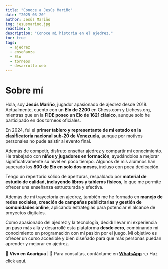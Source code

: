 ```yaml
---
title: "Conoce a Jesús Mariño"
date: "2025-03-20"
author: Jesús Mariño
img: jesusmarino.jpg
readtime: 5
description: "Conoce mi historia en el ajedrez."
toc: true
tags:
  - ajedrez
  - enseñanza
  - Elo
  - torneos
  - desarrollo web
---
```


# Sobre mí

Hola, soy **Jesús Mariño**, jugador apasionado de ajedrez desde 2018. Actualmente, cuento con un **Elo de 2200** en Chess.com y Lichess.org, mientras que en la **FIDE poseo un Elo de 1621 clásico**, aunque solo he participado en dos torneos oficiales.

En 2024, fui el **primer tablero y representante de mi estado en la clasificatoria nacional sub-20 de Venezuela**, aunque por motivos personales no pude asistir al evento final.  

Además de competir, disfruto enseñar ajedrez y compartir mi conocimiento. He trabajado con **niños y jugadores en formación**, ayudándolos a mejorar significativamente su nivel en poco tiempo. Algunos de mis alumnos han superado los **800 de Elo en solo dos meses**, incluso con poca dedicación.  

Tengo un repertorio sólido de aperturas, respaldado por **material de estudio de calidad, incluyendo libros y tableros físicos**, lo que me permite ofrecer una enseñanza estructurada y efectiva.  

Además de mi trayectoria en ajedrez, también me he formado en **manejo de redes sociales, creación de campañas publicitarias y gestión de comunidades online**, aplicando estrategias para potenciar el alcance de proyectos digitales.  

Como apasionado del ajedrez y la tecnología, decidí llevar mi experiencia un paso más allá y desarrollé esta plataforma **desde cero**, combinando mi conocimiento en programación con mi pasión por el juego. Mi objetivo es ofrecer un curso accesible y bien diseñado para que más personas puedan aprender y mejorar en ajedrez.  

📍 **Vivo en Acarigua** | 📩 Para consultas, contáctame en **[WhatsApp](https://wa.me/+584125249992)**
👈 Haz click aquí.